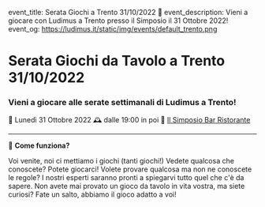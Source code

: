 event_title: Serata Giochi a Trento 31/10/2022 🎃
event_description: Vieni a giocare con Ludimus a Trento presso il Simposio il 31 Ottobre 2022!
event_og: https://ludimus.it/static/img/events/default_trento.png

# Serata Giochi da Tavolo a Trento 31/10/2022

### Vieni a giocare alle serate settimanali di Ludimus a Trento!

📅 Lunedì 31 Ottobre 2022
🕰 dalle 19:00 in poi
📍 [Il Simposio Bar Ristorante](https://g.page/ilsimposiotrento?share)

---

🎲 **Come funziona?**

Voi venite, noi ci mettiamo i giochi (tanti giochi!)
Vedete qualcosa che conoscete? Potete giocarci!
Volete provare qualcosa ma non ne conoscete le regole? I nostri esperti saranno pronti a spiegarvi tutto quel che c'è da sapere.
Non avete mai provato un gioco da tavolo in vita vostra, ma siete curiosi? Fate un salto, abbiamo il gioco adatto a voi!